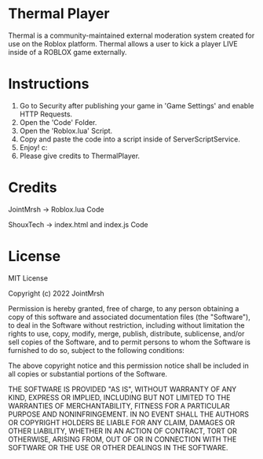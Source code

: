 # Thermal Player
Thermal is a community-maintained external moderation system created for use on the Roblox platform.
Thermal allows a user to kick a player LIVE inside of a ROBLOX game externally.

# Instructions
1. Go to Security after publishing your game in 'Game Settings' and enable HTTP Requests.
2. Open the 'Code' Folder.
3. Open the 'Roblox.lua' Script.
4. Copy and paste the code into a script inside of ServerScriptService.
5. Enjoy! c:
6. Please give credits to ThermalPlayer.

# Credits
JointMrsh -> Roblox.lua Code

ShouxTech -> index.html and index.js Code

# License
MIT License

Copyright (c) 2022 JointMrsh

Permission is hereby granted, free of charge, to any person obtaining a copy
of this software and associated documentation files (the "Software"), to deal
in the Software without restriction, including without limitation the rights
to use, copy, modify, merge, publish, distribute, sublicense, and/or sell
copies of the Software, and to permit persons to whom the Software is
furnished to do so, subject to the following conditions:

The above copyright notice and this permission notice shall be included in all
copies or substantial portions of the Software.

THE SOFTWARE IS PROVIDED "AS IS", WITHOUT WARRANTY OF ANY KIND, EXPRESS OR
IMPLIED, INCLUDING BUT NOT LIMITED TO THE WARRANTIES OF MERCHANTABILITY,
FITNESS FOR A PARTICULAR PURPOSE AND NONINFRINGEMENT. IN NO EVENT SHALL THE
AUTHORS OR COPYRIGHT HOLDERS BE LIABLE FOR ANY CLAIM, DAMAGES OR OTHER
LIABILITY, WHETHER IN AN ACTION OF CONTRACT, TORT OR OTHERWISE, ARISING FROM,
OUT OF OR IN CONNECTION WITH THE SOFTWARE OR THE USE OR OTHER DEALINGS IN THE
SOFTWARE.
